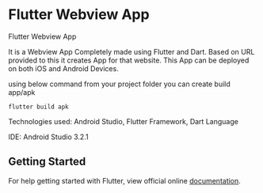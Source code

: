 # Flutter Webview App

Flutter Webview App

It is a Webview App Completely made using Flutter and Dart. Based on URL provided to this it creates App for that website. This App can be deployed on both iOS and Android Devices.

using below command from your project folder you can create build app/apk

    flutter build apk

Technologies used: Android Studio, Flutter Framework, Dart Language

IDE: Android Studio 3.2.1

## Getting Started

For help getting started with Flutter, view official online
[documentation](https://flutter.io/).
